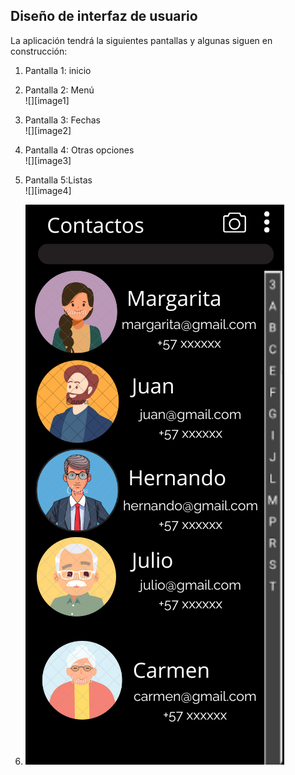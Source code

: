 ## Diseño de interfaz de usuario

La aplicación tendrá la siguientes pantallas y algunas siguen en construcción:

1. Pantalla 1: inicio

2. Pantalla 2: Menú  
   ![][image1]  
3. Pantalla 3: Fechas  
   ![][image2]  
4. Pantalla 4: Otras opciones  
   ![][image3]  
5. Pantalla 5:Listas  
   ![][image4]  
6. ![Pantalla 6: Contactos](6.png)
